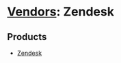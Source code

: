 # [Vendors](README.md): Zendesk

## Products

- [Zendesk](../products/a301559a-8110-4dd0-a41d-35b9baa1c740.md)
